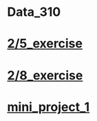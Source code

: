 # Data_310
# [2/5_exercise](https://ale-eulacio.github.io/data310/2_5_responses)
# [2/8_exercise](https://ale-eulacio.github.io/data310/2_8_responses)
# [mini_project_1](https://ale-eulacio.github.io/data310/project_1.5.md)
